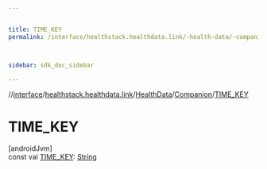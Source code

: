 ```yaml
---


title: TIME_KEY
permalink: /interface/healthstack.healthdata.link/-health-data/-companion/-t-i-m-e_-k-e-y.html



sidebar: sdk_doc_sidebar

---
```



//[interface](/hl_interface.html)/[healthstack.healthdata.link](../../index.html)/[HealthData](../index.html)/[Companion](index.html)/[TIME_KEY](-t-i-m-e_-k-e-y.html)



# TIME_KEY



[androidJvm]\
const val [TIME_KEY](-t-i-m-e_-k-e-y.html): [String](https://kotlinlang.org/api/latest/jvm/stdlib/kotlin/-string/index.html)






